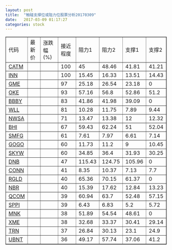```yaml
---
layout: post
title:  "触碰支撑位或阻力位股票分析20170309"
date:   2017-03-09 01:17:27
categories: stock
---
```

<script type="text/javascript">
var stockList = []
stockList.push('gb_catm');
stockList.push('gb_inn');
stockList.push('gb_gme');
stockList.push('gb_oke');
stockList.push('gb_bbby');
stockList.push('gb_wll');
stockList.push('gb_nwsa');
stockList.push('gb_bhi');
stockList.push('gb_smfg');
stockList.push('gb_gogo');
stockList.push('gb_skyw');
stockList.push('gb_dnb');
stockList.push('gb_conn');
stockList.push('gb_rgld');
stockList.push('gb_nbr');
stockList.push('gb_qcom');
stockList.push('gb_sppi');
stockList.push('gb_mnk');
stockList.push('gb_xme');
stockList.push('gb_trn');
stockList.push('gb_ubnt');
</script>
<table border="1">
 <tr>
 <td>代码</td>
 <td>最新价</td>
 <td>涨跌幅(%)</td>
 <td>接近程度</td>
 <td>阻力1</td>
 <td>阻力2</td>
 <td>支撑1</td>
 <td>支撑2</td>
</tr>
  <tr id="catm" class="red">
  <td><a href="http://stock.finance.sina.com.cn/usstock/quotes/CATM.html" target="_blank">CATM</a></td><td></td><td></td><td>100</td><td>45</td><td>48.46</td><td>41.81</td><td>41.21</td></tr>
  <tr id="inn" class="red">
  <td><a href="http://stock.finance.sina.com.cn/usstock/quotes/INN.html" target="_blank">INN</a></td><td></td><td></td><td>100</td><td>15.45</td><td>16.33</td><td>13.51</td><td>14.43</td></tr>
  <tr id="gme" class="red">
  <td><a href="http://stock.finance.sina.com.cn/usstock/quotes/GME.html" target="_blank">GME</a></td><td></td><td></td><td>97</td><td>25.18</td><td>26.54</td><td>23.18</td><td>0</td></tr>
  <tr id="oke" class="red">
  <td><a href="http://stock.finance.sina.com.cn/usstock/quotes/OKE.html" target="_blank">OKE</a></td><td></td><td></td><td>93</td><td>57.16</td><td>56.8</td><td>52.86</td><td>51.2</td></tr>
  <tr id="bbby" class="green">
  <td><a href="http://stock.finance.sina.com.cn/usstock/quotes/BBBY.html" target="_blank">BBBY</a></td><td></td><td></td><td>83</td><td>41.86</td><td>41.98</td><td>39.09</td><td>0</td></tr>
  <tr id="wll" class="red">
  <td><a href="http://stock.finance.sina.com.cn/usstock/quotes/WLL.html" target="_blank">WLL</a></td><td></td><td></td><td>81</td><td>10.28</td><td>11.75</td><td>7.89</td><td>9.44</td></tr>
  <tr id="nwsa" class="red">
  <td><a href="http://stock.finance.sina.com.cn/usstock/quotes/NWSA.html" target="_blank">NWSA</a></td><td></td><td></td><td>71</td><td>13.47</td><td>13.38</td><td>12</td><td>12.32</td></tr>
  <tr id="bhi" class="red">
  <td><a href="http://stock.finance.sina.com.cn/usstock/quotes/BHI.html" target="_blank">BHI</a></td><td></td><td></td><td>67</td><td>59.43</td><td>62.24</td><td>51</td><td>52.04</td></tr>
  <tr id="smfg" class="red">
  <td><a href="http://stock.finance.sina.com.cn/usstock/quotes/SMFG.html" target="_blank">SMFG</a></td><td></td><td></td><td>61</td><td>7.61</td><td>7.97</td><td>6.61</td><td>7.14</td></tr>
  <tr id="gogo" class="red">
  <td><a href="http://stock.finance.sina.com.cn/usstock/quotes/GOGO.html" target="_blank">GOGO</a></td><td></td><td></td><td>60</td><td>11.73</td><td>11.2</td><td>9</td><td>10.45</td></tr>
  <tr id="skyw" class="red">
  <td><a href="http://stock.finance.sina.com.cn/usstock/quotes/SKYW.html" target="_blank">SKYW</a></td><td></td><td></td><td>60</td><td>34.85</td><td>36.4</td><td>31.93</td><td>30.25</td></tr>
  <tr id="dnb" class="green">
  <td><a href="http://stock.finance.sina.com.cn/usstock/quotes/DNB.html" target="_blank">DNB</a></td><td></td><td></td><td>47</td><td>115.43</td><td>124.75</td><td>105.96</td><td>0</td></tr>
  <tr id="conn" class="red">
  <td><a href="http://stock.finance.sina.com.cn/usstock/quotes/CONN.html" target="_blank">CONN</a></td><td></td><td></td><td>41</td><td>8.35</td><td>10.37</td><td>7.13</td><td>7.7</td></tr>
  <tr id="rgld" class="green">
  <td><a href="http://stock.finance.sina.com.cn/usstock/quotes/RGLD.html" target="_blank">RGLD</a></td><td></td><td></td><td>40</td><td>65.36</td><td>70.15</td><td>61.37</td><td>0</td></tr>
  <tr id="nbr" class="green">
  <td><a href="http://stock.finance.sina.com.cn/usstock/quotes/NBR.html" target="_blank">NBR</a></td><td></td><td></td><td>40</td><td>15.39</td><td>17.62</td><td>12.84</td><td>13.23</td></tr>
  <tr id="qcom" class="green">
  <td><a href="http://stock.finance.sina.com.cn/usstock/quotes/QCOM.html" target="_blank">QCOM</a></td><td></td><td></td><td>39</td><td>60.94</td><td>63.7</td><td>52.48</td><td>57.15</td></tr>
  <tr id="sppi" class="red">
  <td><a href="http://stock.finance.sina.com.cn/usstock/quotes/SPPI.html" target="_blank">SPPI</a></td><td></td><td></td><td>39</td><td>6.43</td><td>6.83</td><td>5.2</td><td>5.72</td></tr>
  <tr id="mnk" class="green">
  <td><a href="http://stock.finance.sina.com.cn/usstock/quotes/MNK.html" target="_blank">MNK</a></td><td></td><td></td><td>38</td><td>51.89</td><td>54.54</td><td>48.61</td><td>0</td></tr>
  <tr id="xme" class="green">
  <td><a href="http://stock.finance.sina.com.cn/usstock/quotes/XME.html" target="_blank">XME</a></td><td></td><td></td><td>38</td><td>32.68</td><td>33.37</td><td>30.41</td><td>29.14</td></tr>
  <tr id="trn" class="red">
  <td><a href="http://stock.finance.sina.com.cn/usstock/quotes/TRN.html" target="_blank">TRN</a></td><td></td><td></td><td>37</td><td>26.84</td><td>30.13</td><td>23.1</td><td>24.9</td></tr>
  <tr id="ubnt" class="red">
  <td><a href="http://stock.finance.sina.com.cn/usstock/quotes/UBNT.html" target="_blank">UBNT</a></td><td></td><td></td><td>36</td><td>49.17</td><td>57.74</td><td>37.06</td><td>41.2</td></tr>
</table>
